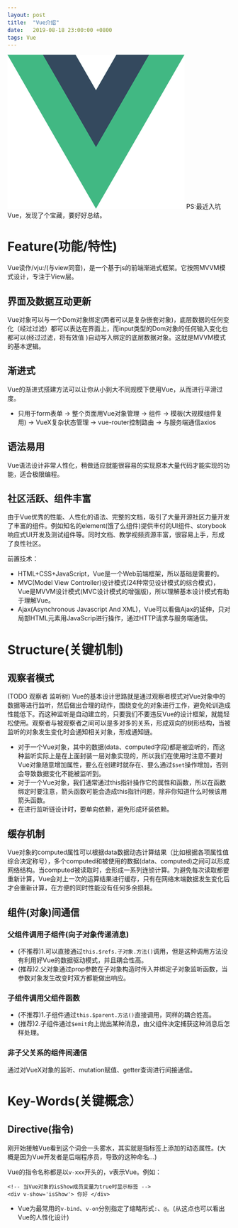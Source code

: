 ```yaml
---
layout: post
title:  "Vue介绍"
date:   2019-08-18 23:00:00 +0800
tags: Vue
---
```

![Vue](/assets/images/2019-08-18-Vue_Introduction_1.png)
PS:最近入坑Vue，发现了个宝藏，要好好总结。

# Feature(功能/特性)
Vue读作/vju:/(与view同音)，是一个基于js的前端渐进式框架。它按照MVVM模式设计，专注于View层。

## 界面及数据互动更新
Vue对象可以与一个Dom对象绑定(两者可以是复杂嵌套对象)，底层数据的任何变化（经过过滤）都可以表达在界面上，而input类型的Dom对象的任何输入变化也都可以(经过过滤，将有效值
)自动写入绑定的底层数据对象。这就是MVVM模式的基本逻辑。

## 渐进式
Vue的渐进式搭建方法可以让你从小到大不同规模下使用Vue，从而进行平滑过度。
* 只用于form表单 -> 整个页面用Vue对象管理 -> 组件 -> 模板(大规模组件复用) -> VueX复杂状态管理 -> vue-router控制路由 -> 与服务端通信axios

## 语法易用
Vue语法设计非常人性化，稍做适应就能很容易的实现原本大量代码才能实现的功能，适合极限编程。

## 社区活跃、组件丰富
由于Vue优秀的性能、人性化的语法、完整的文档，吸引了大量开源社区力量开发了丰富的组件。例如知名的element(饿了么组件)提供丰付的UI组件、storybook响应式UI开发及测试组件等。同时文档、教学视频资源丰富，很容易上手，形成了良性社区。

前置技术：
* HTML+CSS+JavaScript，Vue是一个Web前端框架，所以基础是需要的。
* MVC(Model View Controller)设计模式(24种常见设计模式的综合模式)，Vue是MVVM设计模式(MVC设计模式的增强版)，所以理解基本设计模式有助于理解Vue。
* Ajax(Asynchronous Javascript And XML)，Vue可以看做Ajax的延伸，只对局部HTML元素用JavaScrip进行操作，通过HTTP请求与服务端通信。

# Structure(关键机制)

## 观察者模式
(TODO 观察者 监听树)
Vue的基本设计思路就是通过观察者模式对Vue对象中的数据等进行监听，然后做出合理的动作，围绕变化的对象进行工作，避免轮训造成性能低下。而这种监听是自动建立的，只要我们不要违反Vue的设计框架，就能轻松使用。观察者与被观察者之间可以是多对多的关系，形成双向的树形结构，当被监听的对象发生变化时会通知相关对象，形成通知链。
* 对于一个Vue对象，其中的数据(data、computed字段)都是被监听的，而这种监听实际上是在上面封装一层对象实现的，所以我们在使用时注意不要对Vue对象随意增加属性，要么在创建时就存在、要么通过`$set`操作增加，否则会导致数据变化不能被监听到。
* 对于一个Vue对象，我们通常通过this指针操作它的属性和函数，所以在函数绑定时要注意，箭头函数可能会造成this指针问题，除非你知道什么时候该用箭头函数。
* 在进行监听链设计时，要单向依赖，避免形成环装依赖。

## 缓存机制
Vue对象的computed属性可以根据data数据动态计算结果（比如根据各项属性值综合决定称号），多个computed和被使用的数据(data、computed)之间可以形成网络结构。当computed被读取时，会形成一系列连锁计算。为避免每次读取都要重新计算，Vue会对上一次的运算结果进行缓存，只有在网络末端数据发生变化后才会重新计算，在方便的同时性能没有任何多余损耗。

## 组件(对象)间通信

### 父组件调用子组件(向子对象传递消息)
* (不推荐)1.可以直接通过`this.$refs.子对象.方法()`调用，但是这种调用方法没有利用好Vue的数据驱动模式，并且耦合性高。
* (推荐)2.父对象通过prop参数在子对象构造时传入并绑定子对象监听函数，当参数对象发生改变时双方都能做出响应。

### 子组件调用父组件函数
* (不推荐)1.子组件通过`this.$parent.方法()`直接调用，同样的耦合姓高。
* (推荐)2.子组件通过`$emit`向上抛出某种消息，由父组件决定捕获这种消息后怎样处理。

### 非子父关系的组件间通信
通过对VueX对象的监听、mutation赋值、getter查询进行间接通信。

# Key-Words(关键概念）
## Directive(指令)
刚开始接触Vue看到这个词会一头雾水，其实就是指标签上添加的动态属性。(大概是因为Vue开发者是后端程序员，导致的这种命名...)

Vue的指令名称都是以`v-xxx`开头的，v表示Vue。例如：
```
<!-- 当Vue对象的isShow成员变量为true时显示标签 -->
<div v-show='isShow'> 你好 </div>
```
* Vue为最常用的`v-bind`、`v-on`分别指定了缩略形式`:`、`@`。(从这点也可以看出Vue的人性化设计)

